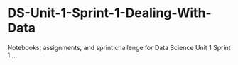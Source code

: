 # DS-Unit-1-Sprint-1-Dealing-With-Data
Notebooks, assignments, and sprint challenge for Data Science Unit 1 Sprint 1
...
